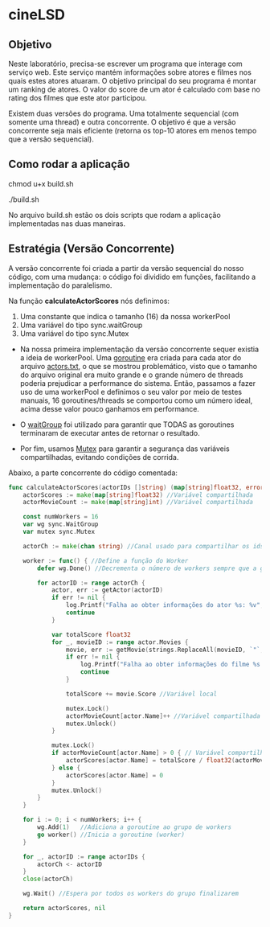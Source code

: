 # cineLSD


## Objetivo

Neste laboratório, precisa-se escrever um programa que interage com serviço web. Este serviço mantém informações sobre atores e filmes nos quais estes atores atuaram. O objetivo principal do seu programa é montar um ranking de atores. O valor do score de um ator é calculado com base no rating dos filmes que este ator participou.

Existem duas versões do programa. Uma totalmente sequencial (com somente uma thread) e outra concorrente. O objetivo é que a versão concorrente seja mais eficiente (retorna os top-10 atores em menos tempo que a versão sequencial).

## Como rodar a aplicação

chmod u+x build.sh

./build.sh

No arquivo build.sh estão os dois scripts que rodam a aplicação implementadas nas duas maneiras. 

## Estratégia (Versão Concorrente)

A versão concorrente foi criada a partir da versão sequencial do nosso código, com uma mudança: o código foi dividido em funções, facilitando a implementação do paralelismo.

Na função **calculateActorScores** nós definimos:

1. Uma constante que indica o tamanho (16) da nossa workerPool
2. Uma variável do tipo sync.waitGroup
3. Uma variável do tipo sync.Mutex

- Na nossa primeira implementação da versão concorrente sequer existia a ideia de workerPool. Uma [goroutine](https://go.dev/tour/concurrency/1) era criada para cada ator do arquivo [actors.txt](./actors.txt), o que se mostrou problemático, visto que o tamanho do arquivo original era muito grande e o grande número de threads poderia prejudicar a performance do sistema. Então, passamos a fazer uso de uma workerPool e definimos o seu valor por meio de testes manuais, 16 goroutines/threads se comportou como um número ideal, acima desse valor pouco ganhamos em performance. 

- O [waitGroup](https://go.dev/src/sync/waitgroup.go) foi utilizado para garantir que TODAS as goroutines terminaram de executar antes de retornar o resultado.

- Por fim, usamos [Mutex](https://go.dev/tour/concurrency/9) para garantir a segurança das variáveis compartilhadas, evitando condições de corrida. 

Abaixo, a parte concorrente do código comentada:

```go
func calculateActorScores(actorIDs []string) (map[string]float32, error) {
	actorScores := make(map[string]float32) //Variável compartilhada
	actorMovieCount := make(map[string]int) //Variável compartilhada

	const numWorkers = 16
	var wg sync.WaitGroup
	var mutex sync.Mutex

	actorCh := make(chan string) //Canal usado para compartilhar os ids com as threads

	worker := func() { //Define a função do Worker
		defer wg.Done() //Decrementa o número de workers sempre que a goroutine encerra

		for actorID := range actorCh {
			actor, err := getActor(actorID)
			if err != nil {
				log.Printf("Falha ao obter informações do ator %s: %v", actorID, err)
				continue
			}

			var totalScore float32
			for _, movieID := range actor.Movies {
				movie, err := getMovie(strings.ReplaceAll(movieID, `"`, ""))
				if err != nil {
					log.Printf("Falha ao obter informações do filme %s: %v", movieID, err)
					continue
				}

				totalScore += movie.Score //Variável local

				mutex.Lock()
				actorMovieCount[actor.Name]++ //Variável compartilhada protegida
				mutex.Unlock()
			}

			mutex.Lock()
			if actorMovieCount[actor.Name] > 0 { // Variável compartilhada protegida
				actorScores[actor.Name] = totalScore / float32(actorMovieCount[actor.Name])
			} else {
				actorScores[actor.Name] = 0
			}
			mutex.Unlock()
		}
	}

	for i := 0; i < numWorkers; i++ {
		wg.Add(1)   //Adiciona a goroutine ao grupo de workers
		go worker() //Inicia a goroutine (worker)
	}

	for _, actorID := range actorIDs {
		actorCh <- actorID
	}
	close(actorCh)

	wg.Wait() //Espera por todos os workers do grupo finalizarem

	return actorScores, nil
}
```



